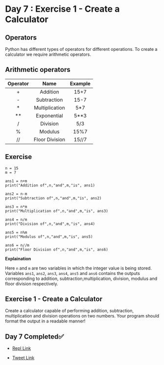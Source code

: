 # Day 7 : Exercise 1 - Create a Calculator

## Operators

Python has different types of operators for different operations. To create a calculator we require arithmetic operators.

## Arithmetic operators

|  Operator  |  Name	 |  Example  |
|:----------:|:-------:|:---------:|
|  +  |	 Addition	 |  15+7  |
|  -  |  Subtraction  |	 15-7  |
|  *  |  Multiplication  |  5*7  |
|  **  |	 Exponential	 |  5**3  |
|  /  |	 Division  |	 5/3  |
|  %	 |  Modulus  |	 15%7  |
|  //  |	 Floor Division  |	 15//7  |

## Exercise

```
n = 15
m = 7

ans1 = n+m
print("Addition of",n,"and",m,"is", ans1)

ans2 = n-m
print("Subtraction of",n,"and",m,"is", ans2)

ans3 = n*m
print("Multiplication of",n,"and",m,"is", ans3)

ans4 = n/m
print("Division of",n,"and",m,"is", ans4)

ans5 = n%m
print("Modulus of",n,"and",m,"is", ans5)

ans6 = n//m
print("Floor Division of",n,"and",m,"is", ans6)
```

**Explaination**

Here `n` and `m` are two variables in which the integer value is being stored. Variables `ans1`, `ans2`, `ans3`, `ans4`, `ans5` and `ans6` contains the outputs corresponding to addition, subtraction,multiplication, division, modulus and floor division respectively.

## Exercise 1 - Create a Calculator

Create a calculator capable of performing addition, subtraction, multiplication and division operations on two numbers. Your program should format the output in a readable manner!

## Day 7 Completed✅ 

* [Repl Link](https://replit.com/@kishanrajput23/07-Day7-Exercise-1-Create-a-Calculator)

* [Tweet Link](https://twitter.com/kishan_rajput23/status/1599437999645032448?s=20&t=9dX14Kc1taMK7MbGgG9LVQ)
